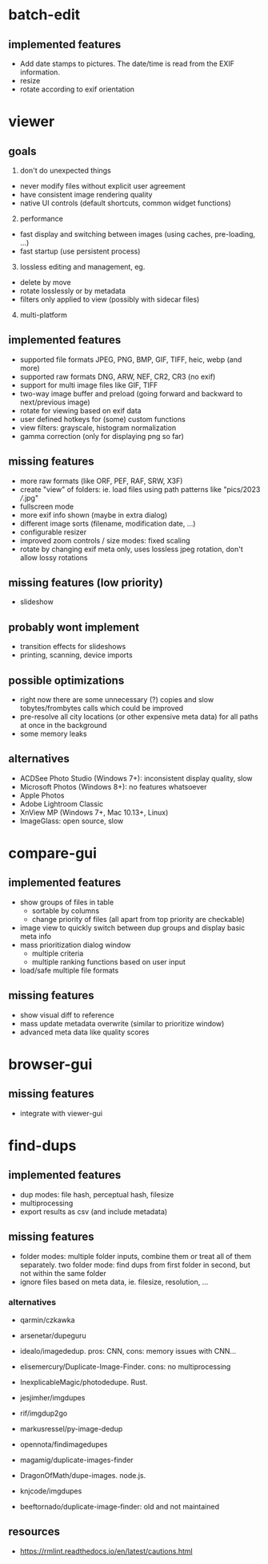 # batch-edit

## implemented features

- Add date stamps to pictures. The date/time is read from the EXIF information.
- resize
- rotate according to exif orientation

# viewer

## goals

1. don't do unexpected things
  - never modify files without explicit user agreement
  - have consistent image rendering quality
  - native UI controls (default shortcuts, common widget functions)
2. performance
  - fast display and switching between images (using caches, pre-loading, ...)
  - fast startup (use persistent process)
3. lossless editing and management, eg.
  - delete by move
  - rotate losslessly or by metadata
  - filters only applied to view (possibly with sidecar files)
4. multi-platform

## implemented features

- supported file formats JPEG, PNG, BMP, GIF, TIFF, heic, webp (and more)
- supported raw formats DNG, ARW, NEF, CR2, CR3 (no exif)
- support for multi image files like GIF, TIFF
- two-way image buffer and preload (going forward and backward to next/previous image)
- rotate for viewing based on exif data
- user defined hotkeys for (some) custom functions
- view filters: grayscale, histogram normalization
- gamma correction (only for displaying png so far)

## missing features

- more raw formats (like ORF, PEF, RAF, SRW, X3F)
- create "view" of folders: ie. load files using path patterns like "pics/2023 */*.jpg"
- fullscreen mode
- more exif info shown (maybe in extra dialog)
- different image sorts (filename, modification date, ...)
- configurable resizer
- improved zoom controls / size modes: fixed scaling
- rotate by changing exif meta only, uses lossless jpeg rotation, don't allow lossy rotations

## missing features (low priority)
- slideshow

## probably wont implement
- transition effects for slideshows
- printing, scanning, device imports

## possible optimizations

- right now there are some unnecessary (?) copies and slow tobytes/frombytes calls which could be improved
- pre-resolve all city locations (or other expensive meta data) for all paths at once in the background
- some memory leaks

## alternatives

- ACDSee Photo Studio (Windows 7+): inconsistent display quality, slow
- Microsoft Photos (Windows 8+): no features whatsoever
- Apple Photos
- Adobe Lightroom Classic
- XnView MP (Windows 7+, Mac 10.13+, Linux)
- ImageGlass: open source, slow

# compare-gui

## implemented features

- show groups of files in table
  - sortable by columns
  - change priority of files (all apart from top priority are checkable)
- image view to quickly switch between dup groups and display basic meta info
- mass prioritization dialog window
  - multiple criteria
  - multiple ranking functions based on user input
- load/safe multiple file formats

## missing features

- show visual diff to reference
- mass update metadata overwrite (similar to prioritize window)
- advanced meta data like quality scores

# browser-gui

## missing features

- integrate with viewer-gui

# find-dups

## implemented features

- dup modes: file hash, perceptual hash, filesize
- multiprocessing
- export results as csv (and include metadata)

## missing features

- folder modes: multiple folder inputs, combine them or treat all of them separately. two folder mode: find dups from first folder in second, but not within the same folder
- ignore files based on meta data, ie. filesize, resolution, ...

### alternatives

- qarmin/czkawka
- arsenetar/dupeguru

- idealo/imagededup. pros: CNN, cons: memory issues with CNN...
- elisemercury/Duplicate-Image-Finder. cons: no multiprocessing
- InexplicableMagic/photodedupe. Rust.
- jesjimher/imgdupes
- rif/imgdup2go
- markusressel/py-image-dedup
- opennota/findimagedupes
- magamig/duplicate-images-finder
- DragonOfMath/dupe-images. node.js.
- knjcode/imgdupes
- beeftornado/duplicate-image-finder: old and not maintained

## resources

- https://rmlint.readthedocs.io/en/latest/cautions.html
